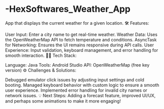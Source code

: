 # -HexSoftwares_Weather_App
 App that displays the current weather for a given location.
🛠️ Features:

User Input: Enter a city name to get real-time weather.
Weather Data: Uses the OpenWeatherMap API to fetch temperature and conditions.
AsyncTask for Networking: Ensures the UI remains responsive during API calls.
User Experience: Input validation, keyboard management, and error handling for smooth interaction.
👨‍💻 Tech Stack:

Language: Java
Tools: Android Studio
API: OpenWeatherMap (free key version)
⚙️ Challenges & Solutions:

Debugged emulator click issues by adjusting input settings and cold booting.
Managed keyboard behavior with custom logic to ensure a smooth user experience.
Implemented error handling for invalid city names or network issues.
💡 Next Steps: Adding a forecast feature, improved UI/UX, and perhaps some animations to make it more engaging!
